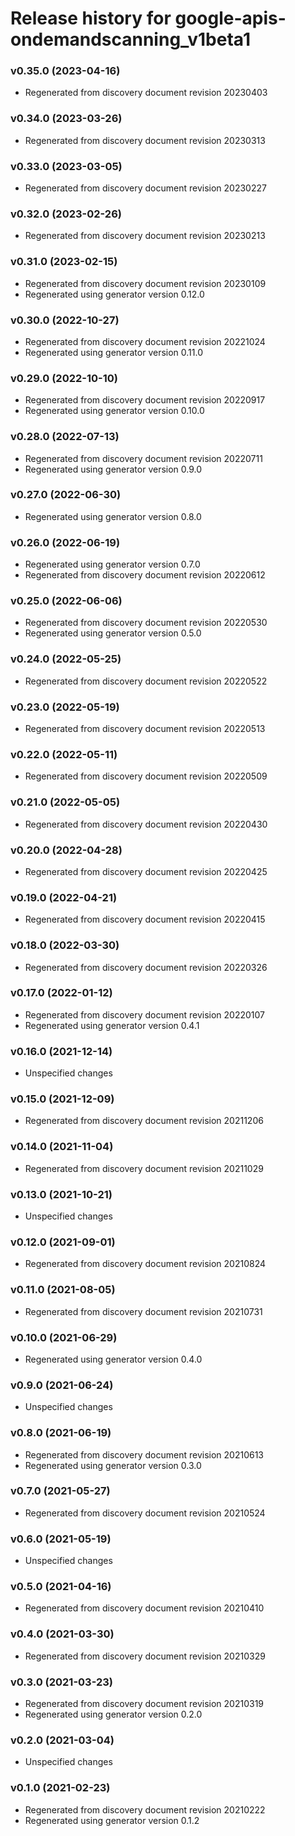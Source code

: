 # Release history for google-apis-ondemandscanning_v1beta1

### v0.35.0 (2023-04-16)

* Regenerated from discovery document revision 20230403

### v0.34.0 (2023-03-26)

* Regenerated from discovery document revision 20230313

### v0.33.0 (2023-03-05)

* Regenerated from discovery document revision 20230227

### v0.32.0 (2023-02-26)

* Regenerated from discovery document revision 20230213

### v0.31.0 (2023-02-15)

* Regenerated from discovery document revision 20230109
* Regenerated using generator version 0.12.0

### v0.30.0 (2022-10-27)

* Regenerated from discovery document revision 20221024
* Regenerated using generator version 0.11.0

### v0.29.0 (2022-10-10)

* Regenerated from discovery document revision 20220917
* Regenerated using generator version 0.10.0

### v0.28.0 (2022-07-13)

* Regenerated from discovery document revision 20220711
* Regenerated using generator version 0.9.0

### v0.27.0 (2022-06-30)

* Regenerated using generator version 0.8.0

### v0.26.0 (2022-06-19)

* Regenerated using generator version 0.7.0
* Regenerated from discovery document revision 20220612

### v0.25.0 (2022-06-06)

* Regenerated from discovery document revision 20220530
* Regenerated using generator version 0.5.0

### v0.24.0 (2022-05-25)

* Regenerated from discovery document revision 20220522

### v0.23.0 (2022-05-19)

* Regenerated from discovery document revision 20220513

### v0.22.0 (2022-05-11)

* Regenerated from discovery document revision 20220509

### v0.21.0 (2022-05-05)

* Regenerated from discovery document revision 20220430

### v0.20.0 (2022-04-28)

* Regenerated from discovery document revision 20220425

### v0.19.0 (2022-04-21)

* Regenerated from discovery document revision 20220415

### v0.18.0 (2022-03-30)

* Regenerated from discovery document revision 20220326

### v0.17.0 (2022-01-12)

* Regenerated from discovery document revision 20220107
* Regenerated using generator version 0.4.1

### v0.16.0 (2021-12-14)

* Unspecified changes

### v0.15.0 (2021-12-09)

* Regenerated from discovery document revision 20211206

### v0.14.0 (2021-11-04)

* Regenerated from discovery document revision 20211029

### v0.13.0 (2021-10-21)

* Unspecified changes

### v0.12.0 (2021-09-01)

* Regenerated from discovery document revision 20210824

### v0.11.0 (2021-08-05)

* Regenerated from discovery document revision 20210731

### v0.10.0 (2021-06-29)

* Regenerated using generator version 0.4.0

### v0.9.0 (2021-06-24)

* Unspecified changes

### v0.8.0 (2021-06-19)

* Regenerated from discovery document revision 20210613
* Regenerated using generator version 0.3.0

### v0.7.0 (2021-05-27)

* Regenerated from discovery document revision 20210524

### v0.6.0 (2021-05-19)

* Unspecified changes

### v0.5.0 (2021-04-16)

* Regenerated from discovery document revision 20210410

### v0.4.0 (2021-03-30)

* Regenerated from discovery document revision 20210329

### v0.3.0 (2021-03-23)

* Regenerated from discovery document revision 20210319
* Regenerated using generator version 0.2.0

### v0.2.0 (2021-03-04)

* Unspecified changes

### v0.1.0 (2021-02-23)

* Regenerated from discovery document revision 20210222
* Regenerated using generator version 0.1.2

